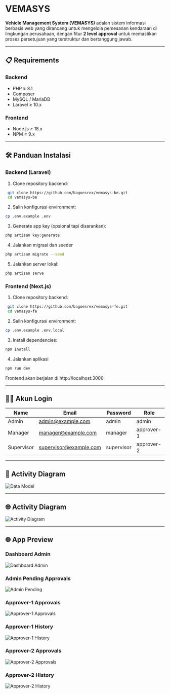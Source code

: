 # VEMASYS

**Vehicle Management System (VEMASYS)** adalah sistem informasi berbasis web yang dirancang untuk mengelola pemesanan kendaraan di lingkungan perusahaan, dengan fitur **2 level approval** untuk memastikan proses persetujuan yang terstruktur dan bertanggung jawab.

---

## 📋 Requirements

### Backend

- PHP ≥ 8.1
- Composer
- MySQL / MariaDB
- Laravel ≥ 10.x

### Frontend

- Node.js ≥ 18.x
- NPM ≥ 9.x

---

## 🛠️ Panduan Instalasi

### Backend (Laravel)

1. Clone repository backend:

```bash
 git clone https://github.com/bagoesrex/vemasys-be.git
 cd vemasys-be
```

2. Salin konfigurasi environment:

```bash
cp .env.example .env
```

3. Generate app key (opsional tapi disarankan):

```bash
php artisan key:generate
```

4. Jalankan migrasi dan seeder

```bash
php artisan migrate --seed
```

5. Jalankan server lokal:

```bash
php artisan serve
```

### Frontend (Next.js)

1. Clone repository backend:

```bash
 git clone https://github.com/bagoesrex/vemasys-fe.git
 cd vemasys-fe
```

2. Salin konfigurasi environment:

```bash
cp .env.example .env.local
```

3. Install dependencies:

```bash
npm install
```

4. Jalankan aplikasi

```bash
npm run dev
```

Frontend akan berjalan di http://localhost:3000

---

## 👨‍💼 Akun Login

| Name       | Email                                                   | Password   | Role       |
| ---------- | ------------------------------------------------------- | ---------- | ---------- |
| Admin      | [admin@example.com](mailto:admin@example.com)           | admin      | admin      |
| Manager    | [manager@example.com](mailto:manager@example.com)       | manager    | approver-1 |
| Supervisor | [supervisor@example.com](mailto:supervisor@example.com) | supervisor | approver-2 |

---

## 🔄 Activity Diagram

![Data Model](images/data-model.png)

---

## 🌐 Activity Diagram

![Activity Diagram](images/activity-diagram.jpg)

---

## 🌐 App Preview

### Dashboard Admin

![Dashboard Admin](images/admin-dashboard.jpg)

### Admin Pending Approvals

![Admin Pending](images/admin-pending.jpg)

### Approver-1 Approvals

![Approver-1 Approvals](images/approver1-approvals.jpg)

### Approver-1 History

![Approver-1 History](images/approver1-history.jpg)

### Approver-2 Approvals

![Approver-2 Approvals](images/approver2-approvals.jpg)

### Approver-2 History

![Approver-2 History](images/approver2-history.jpg)

